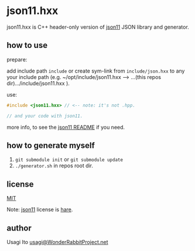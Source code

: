 # json11.hxx

json11.hxx is C++ header-only version
 of [json11](https://github.com/dropbox/json11) JSON library
 and generator.

## how to use

prepare:

add include path `include`
 or create sym-link from `include/json.hxx` to any your include path
 (e.g. ~/opt/include/json11.hxx --> ...(this repos dir).../include/json11.hxx ).

use:

```C++
#include <json11.hxx> // <-- note: it's not .hpp.

// and your code with json11.

```

more info,
 to see the [json11 README](https://github.com/dropbox/json11#json11)
 if you need.

## how to generate myself

1. `git submodule init` or `git submodule update`
2. `./generator.sh` in repos root dir.

## license

[MIT](LICENSE)

Note: [json11](https://github.com/dropbox/json11) license
 is [hare](https://github.com/dropbox/json11/blob/master/LICENSE.txt).

## author

Usagi Ito <usagi@WonderRabbitProject.net>

